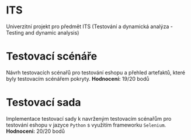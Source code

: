 # ITS
Univerzitní projekt pro předmět ITS (Testování a dynamická analýza - Testing and dynamic analysis)

# Testovací scénáře
Návrh testovacích scénařů pro testování eshopu a přehled artefaktů, které byly testovacím scénářem pokryty.
**Hodnocení:** 19/20 bodů

# Testovací sada
Implementace testovací sady k navrženým testovacím scénařům pro testování eshopu v jazyce ```Python``` s využitím frameworku ```Selenium```.
**Hodnocení:** 20/20 bodů
